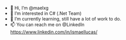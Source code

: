 - 👋 Hi, I’m @maelxg
- 👀 I’m interested in C# (.Net Team)
- 🌱 I’m currently learning, still have a lot of work to do.
- 📫 You can reach me on @LinkedIn https://www.linkedin.com/in/ismaellucas/

<!---
maelxg/maelxg is a ✨ special ✨ repository because its `README.md` (this file) appears on your GitHub profile.
You can click the Preview link to take a look at your changes.
--->
